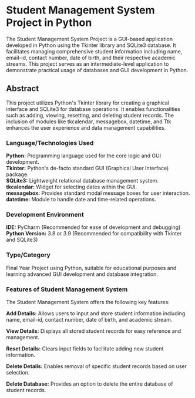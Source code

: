 # Student Management System Project in Python

The Student Management System Project is a GUI-based application developed in Python using the Tkinter library and SQLite3 database. It facilitates managing comprehensive student information including name, email-id, contact number, date of birth, and their respective academic streams. This project serves as an intermediate-level application to demonstrate practical usage of databases and GUI development in Python.

## Abstract
This project utilizes Python's Tkinter library for creating a graphical interface and SQLite3 for database operations. It enables functionalities such as adding, viewing, resetting, and deleting student records. The inclusion of modules like tkcalendar, messagebox, datetime, and Ttk enhances the user experience and data management capabilities.

### Language/Technologies Used
**Python:** Programming language used for the core logic and GUI development.<br>
**Tkinter:** Python's de-facto standard GUI (Graphical User Interface) package.<br>
**SQLite3:** Lightweight relational database management system.<br>
**tkcalendar:** Widget for selecting dates within the GUI.<br>
**messagebox:** Provides standard modal message boxes for user interaction.<br>
**datetime:** Module to handle date and time-related operations.<br>
### Development Environment
**IDE:** PyCharm (Recommended for ease of development and debugging)<br>
**Python Version:** 3.8 or 3.9 (Recommended for compatibility with Tkinter and SQLite3)<br>
### Type/Category
Final Year Project using Python, suitable for educational purposes and learning advanced GUI development and database integration.

### Features of Student Management System
The Student Management System offers the following key features:

**Add Details:** Allows users to input and store student information including name, email-id, contact number, date of birth, and academic stream.

**View Details:** Displays all stored student records for easy reference and management.

**Reset Details:** Clears input fields to facilitate adding new student information.

**Delete Details:** Enables removal of specific student records based on user selection.

**Delete Database:** Provides an option to delete the entire database of student records.
